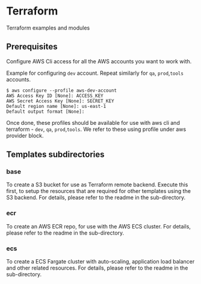 # Terraform
Terraform examples and modules

## Prerequisites
Configure AWS Cli access for all the AWS accounts you want to work with.

Example for configuring `dev` account. Repeat similarly for `qa`, `prod`,`tools` accounts. 
```
$ aws configure --profile aws-dev-account
AWS Access Key ID [None]: ACCESS_KEY
AWS Secret Access Key [None]: SECRET_KEY
Default region name [None]: us-east-1
Default output format [None]:
```
Once done, these profiles should be available for use with aws cli and terraform - `dev`, `qa`, `prod`,`tools`. We refer to these using profile under aws provider block.

## Templates subdirectories

### base
To create a S3 bucket for use as Terraform remote backend. Execute this first, to setup the resources that are required for other templates using the S3 backend. For details, please refer to the readme in the sub-directory.

### ecr
To create an AWS ECR repo, for use with the AWS ECS cluster. For details, please refer to the readme in the sub-directory.

### ecs
To create a ECS Fargate cluster with auto-scaling, application load balancer and other related resources. For details, please refer to the readme in the sub-directory.
